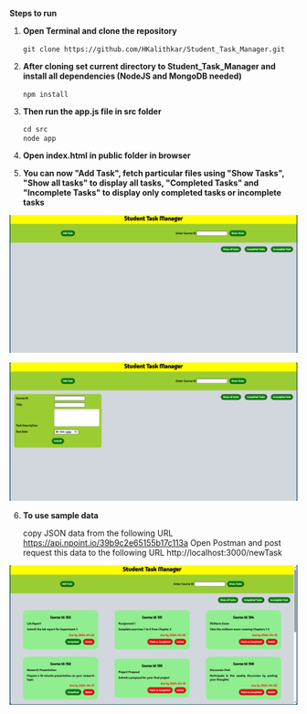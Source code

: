 **Steps to run**

1) **Open Terminal and clone the repository**

    `git clone https://github.com/HKalithkar/Student_Task_Manager.git`

2) **After cloning set current directory to Student_Task_Manager and install all dependencies (NodeJS and MongoDB needed)**

    `npm install`

3) **Then run the app.js file in src folder**

    ```
    cd src
    node app
    ```

4) **Open index.html in public folder in browser**

5) **You can now "Add Task", fetch particular files using "Show Tasks", "Show all tasks" to display all tasks, "Completed Tasks" and "Incomplete Tasks" to display only completed tasks or incomplete tasks**

![Screenshot1](https://github.com/HKalithkar/Student_Task_Manager/blob/main/screenshots/Screenshot-1.png)


![Screenshot2](https://github.com/HKalithkar/Student_Task_Manager/blob/main/screenshots/Screenshot-2.png)

6) **To use sample data**
    
    copy JSON data from the following URL
        https://api.npoint.io/39b9c2e65155b17c113a
    Open Postman and post request this data to the following URL
        http://localhost:3000/newTask

![Screenshot3](https://github.com/HKalithkar/Student_Task_Manager/blob/main/screenshots/Screenshot-3.png)